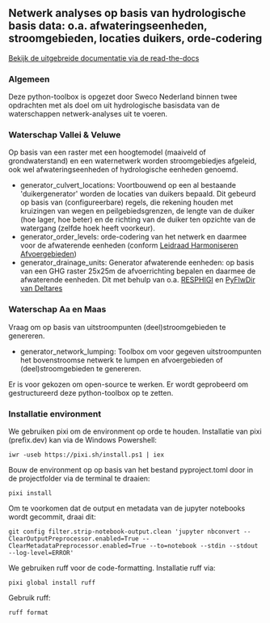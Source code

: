 ## Netwerk analyses op basis van hydrologische basis data: o.a. afwateringseenheden, stroomgebieden, locaties duikers, orde-codering

[Bekijk de uitgebreide documentatie via de read-the-docs](index.html)

### Algemeen
Deze python-toolbox is opgezet door Sweco Nederland binnen twee opdrachten met als doel om uit hydrologische basisdata van de waterschappen netwerk-analyses uit te voeren.

### Waterschap Vallei & Veluwe
Op basis van een raster met een hoogtemodel (maaiveld of grondwaterstand) en een waternetwerk worden stroomgebiedjes afgeleid, ook wel afwateringseenheden of hydrologische eenheden genoemd.
- generator_culvert_locations: Voortbouwend op een al bestaande 'duikergenerator' worden de locaties van duikers bepaald. Dit gebeurd op basis van (configureerbare) regels, die rekening houden met kruizingen van wegen en peilgebiedsgrenzen, de lengte van de duiker (hoe lager, hoe beter) en de richting van de duiker ten opzichte van de watergang (zelfde hoek heeft voorkeur). 
- generator_order_levels: orde-codering van het netwerk en daarmee voor de afwaterende eenheden (conform [Leidraad Harmoniseren Afvoergebieden](https://kennis.hunzeenaas.nl/file_auth.php/hunzeenaas/a/aa/Leidraden_Harmoniseren_Afvoergebieden_v1.1.pdf))
- generator_drainage_units: Generator afwaterende eenheden: op basis van een GHG raster 25x25m de afvoerrichting bepalen en daarmee de afwaterende eenheden. Dit met behulp van o.a. [RESPHIGI](https://gitlab.com/deltares/imod/respighi) en [PyFlwDir van Deltares](https://github.com/Deltares/pyflwdir)

### Waterschap Aa en Maas
Vraag om op basis van uitstroompunten (deel)stroomgebieden te genereren.
- generator_network_lumping: Toolbox om voor gegeven uitstroompunten het bovenstroomse netwerk te lumpen en afvoergebieden of (deel)stroomgebieden te genereren.

Er is voor gekozen om open-source te werken. Er wordt geprobeerd om gestructureerd deze python-toolbox op te zetten.

### Installatie environment
We gebruiken pixi om de environment op orde te houden. Installatie van pixi (prefix.dev) kan via de Windows Powershell:
```
iwr -useb https://pixi.sh/install.ps1 | iex
```
Bouw de environment op op basis van het bestand pyproject.toml door in de projectfolder via de terminal te draaien:
```
pixi install
```
Om te voorkomen dat de output en metadata van de jupyter notebooks wordt gecommit, draai dit:
```
git config filter.strip-notebook-output.clean 'jupyter nbconvert --ClearOutputPreprocessor.enabled=True --ClearMetadataPreprocessor.enabled=True --to=notebook --stdin --stdout --log-level=ERROR'
```
We gebruiken ruff voor de code-formatting. Installatie ruff via:
```
pixi global install ruff
```
Gebruik ruff:
```
ruff format
```
